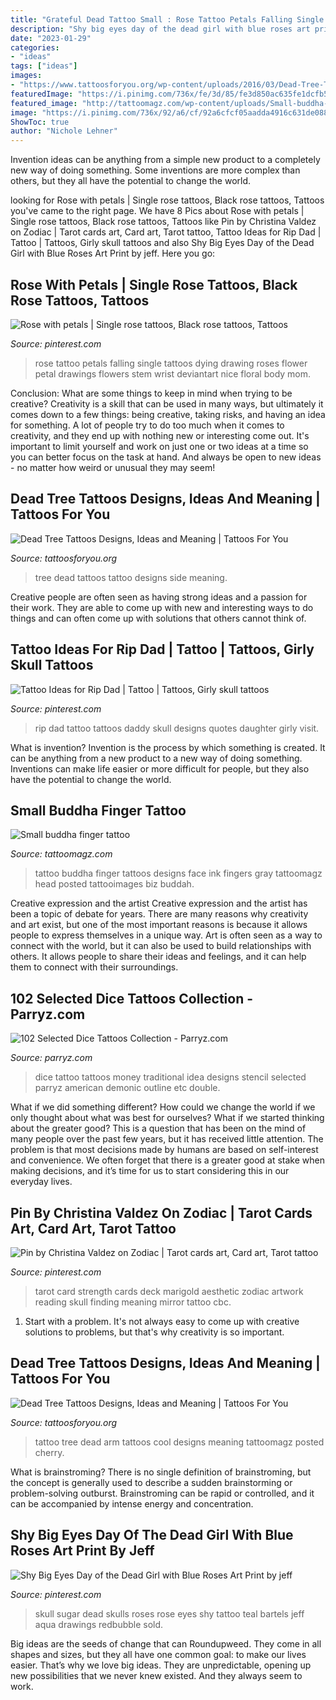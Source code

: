 ```yaml
---
title: "Grateful Dead Tattoo Small : Rose Tattoo Petals Falling Single Tattoos Dying Drawing Roses Flower Petal Drawings Flowers Stem Wrist Deviantart Nice Floral Body Mom"
description: "Shy big eyes day of the dead girl with blue roses art print by jeff"
date: "2023-01-29"
categories:
- "ideas"
tags: ["ideas"]
images:
- "https://www.tattoosforyou.org/wp-content/uploads/2016/03/Dead-Tree-Tattoo-Pictures.jpg"
featuredImage: "https://i.pinimg.com/736x/fe/3d/85/fe3d850ac635fe1dcfb5e31de5e5d7fa.jpg"
featured_image: "http://tattoomagz.com/wp-content/uploads/Small-buddha-finger-tattoo.jpg"
image: "https://i.pinimg.com/736x/92/a6/cf/92a6cfcf05aadda4916c631de088b30b--sugar-skull-girl-sugar-skulls.jpg"
ShowToc: true
author: "Nichole Lehner"
---
```



Invention ideas can be anything from a simple new product to a completely new way of doing something. Some inventions are more complex than others, but they all have the potential to change the world.

	

		
looking for Rose with petals | Single rose tattoos, Black rose tattoos, Tattoos you've came to the right page. We have 8 Pics about Rose with petals | Single rose tattoos, Black rose tattoos, Tattoos like Pin by Christina Valdez on Zodiac | Tarot cards art, Card art, Tarot tattoo, Tattoo Ideas for Rip Dad | Tattoo | Tattoos, Girly skull tattoos and also Shy Big Eyes Day of the Dead Girl with Blue Roses Art Print by jeff. Here you go:
		
    
## Rose With Petals | Single Rose Tattoos, Black Rose Tattoos, Tattoos

<img loading=lazy src="https://i.pinimg.com/736x/13/aa/1c/13aa1c341c999b03e4e28aff92371af5--floral-tattoos-nice-tattoos.jpg" onerror="this.onerror=null;this.src='https://tse2.mm.bing.net/th?id=OIP.8XPAaYE2UVuS-scSFczrLwHaLG&amp;pid=15.1';" alt="Rose with petals | Single rose tattoos, Black rose tattoos, Tattoos">

_Source: pinterest.com_

>rose tattoo petals falling single tattoos dying drawing roses flower petal drawings flowers stem wrist deviantart nice floral body mom. 

	

Conclusion: What are some things to keep in mind when trying to be creative?
Creativity is a skill that can be used in many ways, but ultimately it comes down to a few things: being creative, taking risks, and having an idea for something. A lot of people try to do too much when it comes to creativity, and they end up with nothing new or interesting come out. It's important to limit yourself and work on just one or two ideas at a time so you can better focus on the task at hand. And always be open to new ideas - no matter how weird or unusual they may seem!

    
## Dead Tree Tattoos Designs, Ideas And Meaning | Tattoos For You

<img loading=lazy src="https://www.tattoosforyou.org/wp-content/uploads/2016/03/Dead-Tree-Tattoo-Side.jpg" onerror="this.onerror=null;this.src='https://tse1.mm.bing.net/th?id=OIP.N5Z9zok6fs0fmn3IS5hrDgHaMY&amp;pid=15.1';" alt="Dead Tree Tattoos Designs, Ideas and Meaning | Tattoos For You">

_Source: tattoosforyou.org_

>tree dead tattoos tattoo designs side meaning. 

	

Creative people are often seen as having strong ideas and a passion for their work. They are able to come up with new and interesting ways to do things and can often come up with solutions that others cannot think of.

    
## Tattoo Ideas For Rip Dad | Tattoo | Tattoos, Girly Skull Tattoos

<img loading=lazy src="https://i.pinimg.com/736x/8f/de/17/8fde17f077588fd122e4a595937b90db.jpg" onerror="this.onerror=null;this.src='https://tse3.mm.bing.net/th?id=OIP.TQlme8OrtbH1I8wti3hGAQHaJ3&amp;pid=15.1';" alt="Tattoo Ideas for Rip Dad | Tattoo | Tattoos, Girly skull tattoos">

_Source: pinterest.com_

>rip dad tattoo tattoos daddy skull designs quotes daughter girly visit. 

	

What is invention?
Invention is the process by which something is created. It can be anything from a new product to a new way of doing something. Inventions can make life easier or more difficult for people, but they also have the potential to change the world.

    
## Small Buddha Finger Tattoo

<img loading=lazy src="http://tattoomagz.com/wp-content/uploads/Small-buddha-finger-tattoo.jpg" onerror="this.onerror=null;this.src='https://tse3.mm.bing.net/th?id=OIP.46_0i5u6UzSUDVB2JeK4AwHaJ4&amp;pid=15.1';" alt="Small buddha finger tattoo">

_Source: tattoomagz.com_

>tattoo buddha finger tattoos designs face ink fingers gray tattoomagz head posted tattooimages biz buddah. 

	

Creative expression and the artist
Creative expression and the artist has been a topic of debate for years. There are many reasons why creativity and art exist, but one of the most important reasons is because it allows people to express themselves in a unique way. Art is often seen as a way to connect with the world, but it can also be used to build relationships with others. It allows people to share their ideas and feelings, and it can help them to connect with their surroundings.

    
## 102 Selected Dice Tattoos Collection - Parryz.com

<img loading=lazy src="http://parryz.com/wp-content/uploads/2018/01/Full-Sleeve-Dice-Tattoo-666x700.jpg" onerror="this.onerror=null;this.src='https://tse2.mm.bing.net/th?id=OIP.KzXaEdTnAFKMjYJITfvbzgHaHy&amp;pid=15.1';" alt="102 Selected Dice Tattoos Collection - Parryz.com">

_Source: parryz.com_

>dice tattoo tattoos money traditional idea designs stencil selected parryz american demonic outline etc double. 

	

What if we did something different?
How could we change the world if we only thought about what was best for ourselves? What if we started thinking about the greater good? This is a question that has been on the mind of many people over the past few years, but it has received little attention. The problem is that most decisions made by humans are based on self-interest and convenience. We often forget that there is a greater good at stake when making decisions, and it’s time for us to start considering this in our everyday lives.

    
## Pin By Christina Valdez On Zodiac | Tarot Cards Art, Card Art, Tarot Tattoo

<img loading=lazy src="https://i.pinimg.com/736x/fe/3d/85/fe3d850ac635fe1dcfb5e31de5e5d7fa.jpg" onerror="this.onerror=null;this.src='https://tse3.mm.bing.net/th?id=OIP.oU30dnc64rApiQtViMd1UQHaLM&amp;pid=15.1';" alt="Pin by Christina Valdez on Zodiac | Tarot cards art, Card art, Tarot tattoo">

_Source: pinterest.com_

>tarot card strength cards deck marigold aesthetic zodiac artwork reading skull finding meaning mirror tattoo cbc. 

	

1. Start with a problem. It's not always easy to come up with creative solutions to problems, but that's why creativity is so important.

    
## Dead Tree Tattoos Designs, Ideas And Meaning | Tattoos For You

<img loading=lazy src="https://www.tattoosforyou.org/wp-content/uploads/2016/03/Dead-Tree-Tattoo-Pictures.jpg" onerror="this.onerror=null;this.src='https://tse3.mm.bing.net/th?id=OIP.X5PiWOmrvRJZRppiZqM1KgHaJ4&amp;pid=15.1';" alt="Dead Tree Tattoos Designs, Ideas and Meaning | Tattoos For You">

_Source: tattoosforyou.org_

>tattoo tree dead arm tattoos cool designs meaning tattoomagz posted cherry. 

	

What is brainstroming?
There is no single definition of brainstroming, but the concept is generally used to describe a sudden brainstorming or problem-solving outburst. Brainstroming can be rapid or controlled, and it can be accompanied by intense energy and concentration.

    
## Shy Big Eyes Day Of The Dead Girl With Blue Roses Art Print By Jeff

<img loading=lazy src="https://i.pinimg.com/736x/92/a6/cf/92a6cfcf05aadda4916c631de088b30b--sugar-skull-girl-sugar-skulls.jpg" onerror="this.onerror=null;this.src='https://tse2.mm.bing.net/th?id=OIP.US4c1H9nfarT7tVC_4J3owHaKl&amp;pid=15.1';" alt="Shy Big Eyes Day of the Dead Girl with Blue Roses Art Print by jeff">

_Source: pinterest.com_

>skull sugar dead skulls roses rose eyes shy tattoo teal bartels jeff aqua drawings redbubble sold. 

	

Big ideas are the seeds of change that can Roundupweed. They come in all shapes and sizes, but they all have one common goal: to make our lives easier. That’s why we love big ideas. They are unpredictable, opening up new possibilities that we never knew existed. And they always seem to work.

